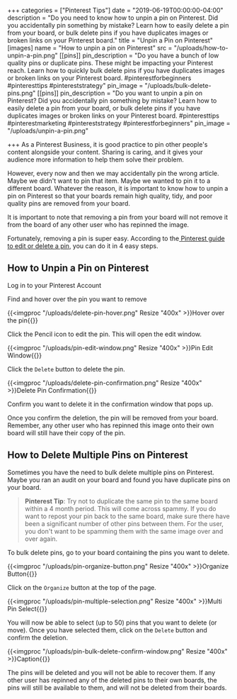 +++
categories = ["Pinterest Tips"]
date = "2019-06-19T00:00:00-04:00"
description = "Do you need to know how to unpin a pin on Pinterest.  Did you accidentally pin something by mistake? Learn how to easily delete a pin from your board, or bulk delete pins if you have duplicates images or broken links on your Pinterest board."
title = "Unpin a Pin on Pinterest"
[images]
name = "How to unpin a pin on Pinterest"
src = "/uploads/how-to-unpin-a-pin.png"
[[pins]]
pin_description = "Do you have a bunch of low quality pins or duplicate pins. These might be impacting your Pinterest reach. Learn how to quickly bulk delete pins if you have duplicates images or broken links on your Pinterest board. #pinterestforbeginners #pinteresttips #pintereststrategy"
pin_image = "/uploads/bulk-delete-pins.png"
[[pins]]
pin_description = "Do you want to unpin a pin on Pinterest?  Did you accidentally pin something by mistake? Learn how to easily delete a pin from your board, or bulk delete pins if you have duplicates images or broken links on your Pinterest board. #pinteresttips #pinterestmarketing #pintereststrategy #pinterestforbeginners"
pin_image = "/uploads/unpin-a-pin.png"

+++
As a Pinterest Business, it is good practice to pin other people's content alongside your content.  Sharing is caring, and it gives your audience more information to help them solve their problem.

However, every now and then we may accidentally pin the wrong article.  Maybe we didn't want to pin that item.  Maybe we wanted to pin it to a different board.  Whatever the reason, it is important to know how to unpin a pin on Pinterest so that your boards remain high quality, tidy, and poor quality pins are removed from your board.

It is important to note that removing a pin from your board will not remove it from the board of any other user who has repinned the image.

Fortunately, removing a pin is super easy.  According to the[ Pinterest guide to edit or delete a pin](https://help.pinterest.com/en/article/edit-or-delete-a-pin "Pinterest - Edit or Delete a Pin"), you can do it in 4 easy steps.

## How to Unpin a Pin on Pinterest

Log in to your Pinterest Account

Find and hover over the pin you want to remove

{{<imgproc "/uploads/delete-pin-hover.png" Resize "400x" >}}Hover over the pin{{</imgproc>}}

Click the Pencil icon to edit the pin.  This will open the edit window.

{{<imgproc "/uploads/pin-edit-window.png" Resize "400x" >}}Pin Edit Window{{</imgproc>}}

Click the `Delete` button to delete the pin.

{{<imgproc "/uploads/delete-pin-confirmation.png" Resize "400x" >}}Delete Pin Confirmation{{</imgproc>}}

Confirm you want to delete it in the confirmation window that pops up.

Once you confirm the deletion, the pin will be removed from your board.  Remember, any other user who has repinned this image onto their own board will still have their copy of the pin.

## How to Delete Multiple Pins on Pinterest

Sometimes you have the need to bulk delete multiple pins on Pinterest.  Maybe you ran an audit on your board and found you have duplicate pins on your board.

> **Pinterest Tip**: Try not to duplicate the same pin to the same board within a 4 month period.  This will come across spammy.  If you do want to repost your pin back to the same board, make sure there have been a significant number of other pins between them.  For the user, you don't want to be spamming them with the same image over and over again.

To bulk delete pins, go to your board containing the pins you want to delete.

{{<imgproc "/uploads/pin-organize-button.png" Resize "400x" >}}Organize Button{{</imgproc>}}

Click on the `Organize` button at the top of the page.

{{<imgproc "/uploads/pin-multiple-selection.png" Resize "400x" >}}Multi Pin Select{{</imgproc>}}

You will now be able to select (up to 50) pins that you want to delete (or move).  Once you have selected them, click on the `Delete` button and confirm the deletion.

{{<imgproc "/uploads/pin-bulk-delete-confirm-window.png" Resize "400x" >}}Caption{{</imgproc>}}

The pins will be deleted and you will not be able to recover them.  If any other user has repinned any of the deleted pins to their own boards, the pins will still be available to them, and will not be deleted from their boards.